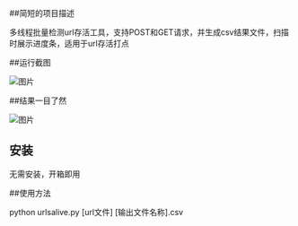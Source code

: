 ##简短的项目描述

多线程批量检测url存活工具，支持POST和GET请求，并生成csv结果文件，扫描时展示进度条，适用于url存活打点

##运行截图

![图片](https://github.com/huyifu777/urlsalive/assets/108169998/85ec6a6e-af24-42ce-a7a9-b5911ff54fce)

##结果一目了然

![图片](https://github.com/huyifu777/urlsalive/assets/108169998/141305e5-79ac-4798-ad4c-e92c38e3d87b)


## 安装

无需安装，开箱即用

##使用方法

python urlsalive.py  [url文件]  [输出文件名称].csv
